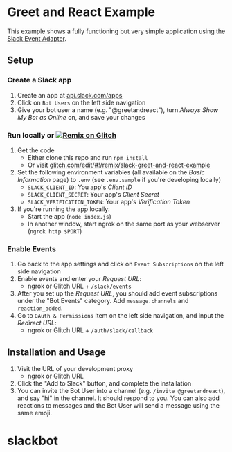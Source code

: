 # Greet and React Example

This example shows a fully functioning but very simple application using the
[Slack Event Adapter](https://github.com/slackapi/node-slack-events-api).

## Setup

### Create a Slack app
1. Create an app at [api.slack.com/apps](https://api.slack.com/apps)
2. Click on `Bot Users` on the left side navigation
3. Give your bot user a name (e.g. "@greetandreact"), turn _Always Show My Bot as Online_ on, and save your
changes

### Run locally or [![Remix on Glitch](https://cdn.glitch.com/2703baf2-b643-4da7-ab91-7ee2a2d00b5b%2Fremix-button.svg)](https://glitch.com/edit/#!/remix/slack-greet-and-react-example)

1. Get the code
	- Either clone this repo and run `npm install`
	- Or visit [glitch.com/edit/#!/remix/slack-greet-and-react-example](https://glitch.com/edit/#!/remix/slack-greet-and-react-example)
2. Set the following environment variables (all available on the *Basic Information* page) to `.env` (see `.env.sample` if you're developing locally)
	- `SLACK_CLIENT_ID`: You app's _Client ID_
	- `SLACK_CLIENT_SECRET`: Your app's _Client Secret_
	- `SLACK_VERIFICATION_TOKEN`: Your app's _Verification Token_
3. If you're running the app locally:
	- Start the app (`node index.js`)
	- In another window, start ngrok on the same port as your webserver (`ngrok http $PORT`)

### Enable Events
1. Go back to the app settings and click on `Event Subscriptions` on the left side navigation
2. Enable events and enter your _Request URL_:
	- ngrok or Glitch URL + `/slack/events`
3. After you set up the _Request URL_, you should add event subscriptions under the "Bot Events" category. Add `message.channels` and `reaction_added`.
4. Go to `OAuth & Permissions` item on the left side navigation, and input the _Redirect URL_:
	- ngrok or Glitch URL + `/auth/slack/callback`

## Installation and Usage
1.  Visit the URL of your development proxy
	- ngrok or Glitch URL
2. Click the "Add to Slack" button, and complete the installation
3. You can invite the Bot User into a channel (e.g. `/invite @greetandreact`), and say "hi" in the
channel. It should respond to you. You can also add reactions to messages and the Bot User will send
a message using the same emoji.
# slackbot

